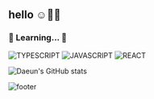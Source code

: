 ## hello ☺️👋🏻

### 📖 Learning... 📖
<img alt="TYPESCRIPT" src ="https://img.shields.io/badge/TYPESCRIPT-3178C6.svg?&style=for-the-badge&logo=TYPESCRIPT&logoColor=white"/> <img alt="JAVASCRIPT" src ="https://img.shields.io/badge/JAVASCRIPT-F7DF1E.svg?&style=for-the-badge&logo=JAVASCRIPT&logoColor=white"/>  <img alt="REACT" src ="https://img.shields.io/badge/REACT-61DAFB.svg?&logo=REACT&style=for-the-badge&logoColor=white"/>


 

<!-- <div align="center">  -->

![Daeun's GitHub stats](https://github-readme-stats.vercel.app/api?username=namdaeun&show_icons=true&theme=dracula)

![footer](https://capsule-render.vercel.app/api?type=waving&section=footer&color=gradient,100:4bc0c8&height=100)

